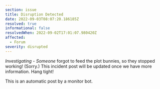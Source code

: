 ```yaml
---
section: issue
title: Disruption Detected
date: 2022-09-03T08:07:20.186185Z
resolved: true
informational: false
resolvedWhen: 2022-09-02T17:01:07.980420Z
affected:
  - Forum
severity: disrupted
---
```

*Investigating* - _Someone_ forgot to feed the plot bunnies, so they stopped working! (Sorry.) This incident post will be updated once we have more information. Hang tight!

This is an automatic post by a monitor bot.
        
